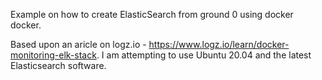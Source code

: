 Example on how to create ElasticSearch from ground 0 using docker docker.

Based upon an aricle on logz.io - https://www.logz.io/learn/docker-monitoring-elk-stack.
I am attempting to use Ubuntu 20.04 and the latest Elasticsearch software.
